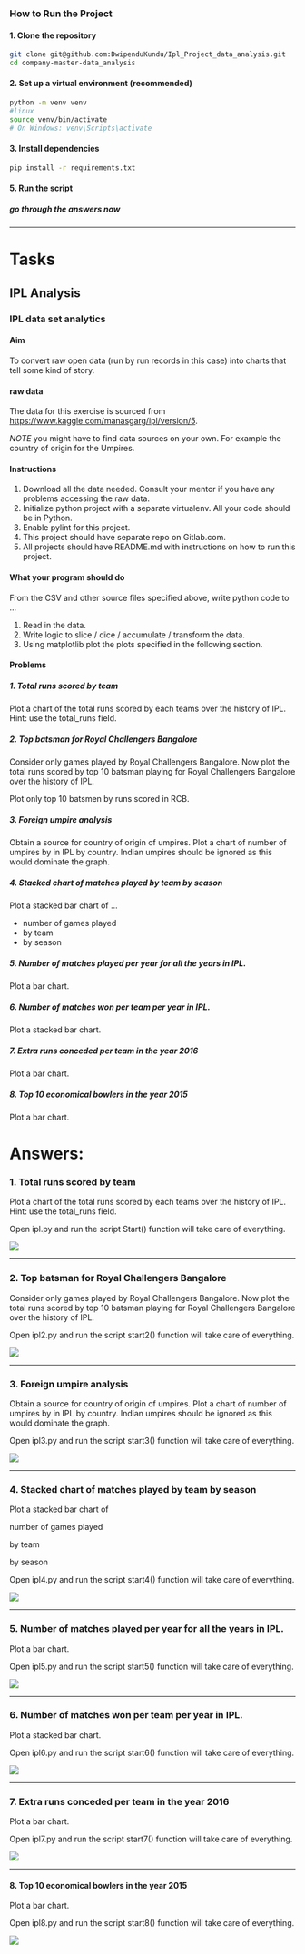 ### How to Run the Project

#### 1. Clone the repository


```bash
git clone git@github.com:DwipenduKundu/Ipl_Project_data_analysis.git
cd company-master-data_analysis
```

#### 2. Set up a virtual environment (recommended)

```bash
python -m venv venv
#linux
source venv/bin/activate     
# On Windows: venv\Scripts\activate
```

#### 3. Install dependencies

```bash
pip install -r requirements.txt
```


#### 5. Run the script

##### go through the answers now

---


# Tasks

## IPL Analysis

### IPL data set analytics

#### Aim

To convert raw open data (run by run records in this case) into charts that tell some kind of story.

#### raw data

The data for this exercise is sourced from https://www.kaggle.com/manasgarg/ipl/version/5.

*NOTE* you might have to find data sources on your own. For example the country of origin for the Umpires.

#### Instructions

1. Download all the data needed. Consult your mentor if you have any problems accessing the raw data.
1. Initialize python project with a separate virtualenv. All your code should be in Python.
1. Enable pylint for this project.
1. This project should have separate repo on Gitlab.com.
1. All projects should have README.md with instructions on how to run this project.

#### What your program should do

From the CSV and other source files specified above, write python code to ...
1. Read in the data.
2. Write logic to slice / dice / accumulate / transform the data.
3. Using matplotlib plot the plots specified in the following section.


#### Problems

##### 1. Total runs scored by team
Plot a chart of the total runs scored by each teams over the history of IPL.
Hint: use the total_runs field.

##### 2. Top batsman for Royal Challengers Bangalore

Consider only games played by Royal Challengers Bangalore. Now plot the total runs scored by top 10 batsman playing for Royal Challengers Bangalore over the history of IPL.

Plot only top 10 batsmen by runs scored in RCB.

##### 3. Foreign umpire analysis

Obtain a source for country of origin of umpires.
Plot a chart of number of umpires by in IPL by country. Indian umpires should be ignored as this would dominate the graph.

##### 4. Stacked chart of matches played by team by season

Plot a stacked bar chart of ...

- number of games played
- by team
- by season


##### 5. Number of matches played per year for all the years in IPL.
Plot a bar chart.

##### 6. Number of matches won per team per year in IPL.
Plot a stacked bar chart.

##### 7. Extra runs conceded per team in the year 2016
Plot a bar chart.

##### 8. Top 10 economical bowlers in the year 2015
Plot a bar chart.

# Answers:
### 1. Total runs scored by team
Plot a chart of the total runs scored by each teams over the history of IPL. Hint: use the total_runs field.

Open ipl.py and run the script Start() function will take care of everything.

![](./Output/Figure_1.png)

----------------------
### 2. Top batsman for Royal Challengers Bangalore
Consider only games played by Royal Challengers Bangalore. Now plot the total runs scored by top 10 batsman playing for Royal Challengers Bangalore over the history of IPL.

Open ipl2.py and run the script start2() function will take care of everything.

![](./Output/Figure_2.png)

--------------------

### 3. Foreign umpire analysis
Obtain a source for country of origin of umpires. Plot a chart of number of umpires by in IPL by country. Indian umpires should be ignored as this would dominate the graph.

Open ipl3.py and run the script start3() function will take care of everything.

![](./Output/Figure_3.png)

--------------------

### 4. Stacked chart of matches played by team by season
Plot a stacked bar chart of


number of games played


by team


by season


Open ipl4.py and run the script start4() function will take care of everything.

![](./Output/Figure_4.png)

----------------

### 5. Number of matches played per year for all the years in IPL.
Plot a bar chart.

Open ipl5.py and run the script start5() function will take care of everything.

![](./Output/Figure_5.png)

-------------------

### 6. Number of matches won per team per year in IPL.
Plot a stacked bar chart.

Open ipl6.py and run the script start6() function will take care of everything.

![](./Output/Figure_6.png)

-------------------

### 7. Extra runs conceded per team in the year 2016
Plot a bar chart.

Open ipl7.py and run the script start7() function will take care of everything.

![](./Output/Figure_7.png)

---------------------

#### 8. Top 10 economical bowlers in the year 2015
Plot a bar chart.

Open ipl8.py and run the script start8() function will take care of everything.


![](./Output/Figure_8.png)
